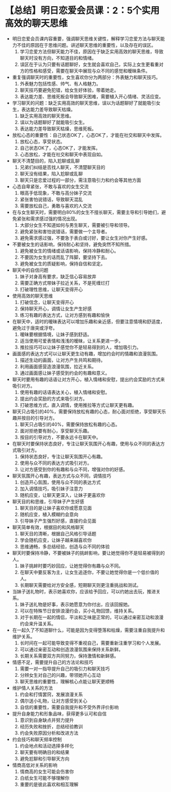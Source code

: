 # 【总结】明日恋爱会员课：2：5个实用高效的聊天思维

-   明日恋爱会员课内容重要，强调聊天思维关键性，解释学习恋爱方法与聊天能力不佳的原因在于思维问题。讲述聊天思维的重要性，以及存在的误区。
    1.  学习恋爱方法但聊天能力不佳，原因在于缺乏实用高效的聊天思维，导致聊天时没有方向，不知道目的和情绪。
    2.  误区在于认为只要有话题聊好，女生就会喜欢自己，实际上女生更看重对方的性格和感受，需要在聊天中展现与众不同的感觉和暧昧条件。
-   重复强调聊天时的重要性，女生喜欢你分为两部分：外表魅力和聊天技巧。
    1.  外表魅力包括性感、帅气、有人格魅力。
    2.  聊天技巧要避免犯错，给女生好体验，带着她走。
    3.  表达能力差、思维死板会导致聊天困难，需要植入开心情绪、灵活应变。
-   学习聊天的问题：缺乏实用高效的聊天思维，误以为话题聊好了就能吸引女生，表达能力差导致聊天枯燥。
    1.  缺乏实用高效的聊天思维。
    2.  误以为话题聊好了就能吸引女生。
    3.  表达能力差导致聊天枯燥，思维死板。
-   放松心态的重要性：自己状态OK了，心态OK了，才能在社交和聊天中发挥。
    1.  放松心态，享受状态。
    2.  自己状态OK了，心态OK了，才能发挥。
    3.  心态放松，才能在社交和聊天中表现自如。
-   聊天不清楚目的，陷入尬聊或乱聊
    1.  兄弟们纠结是否找人聊天，不清楚聊天目的
    2.  聊天没有结果，陷入尬聊或乱聊
    3.  聊天只是恋爱过程的一部分，需注意吸引力和约会等其他方面
-   心态自卑紧张，不敢与喜欢的女生交流
    1.  眼高手低现象，不敢与高分妹子交流
    2.  紧张害怕说错话，导致聊天混乱
    3.  需要放松自己，勇敢与喜欢的人交流
-   在与女生聊天时，需要明白80%的女生不擅长聊天，需要主导和引导她们，避免紧张和需求感过强的情况出现。
    1.  大部分女生不知道如何与男生聊天，需要被引导和领导。
    2.  避免紧张和害怕说错话，需要做一个主导者。
    3.  避免需求感过强，不要急于表白或讨好，要让女生对你产生好感。
-   不要被女生的话影响，保持耐心和坚持，避免突然不知所措。
    1.  避免被女生的情绪或话语影响，保持冷静和耐心。
    2.  不要因为女生的话而乱了阵脚，要坚持下去。
    3.  避免被女生的质疑影响，保持自信和坚定。
-   聊天中的自信问题
    1.  妹子对身高有要求，缺乏信心容易放弃
    2.  需要正确方式带妹子拉近关系，不是死缠烂打
    3.  打破理性思维，让聊天变得开心
-   使用高效的聊天思维
    1.  打破信念，让聊天变得开心
    2.  保持聊天开心，调情让女生产生好感
    3.  练习有趣的表达方式，让对方感到有趣和愉快
-   在聊天中，适时的暧昧表达可以增加乐趣和亲近感，但要注意情境和舒适度，避免过于唐突或浮夸。
    1.  暧昧要根据情境，让妹子感到舒适。
    2.  适当使用可爱表情和浅浅的暧昧，让关系更进一步。
    3.  推拉技巧可以让妹子感觉你不是轻易得到的人，增加吸引力。
-   画面感的表达方式可以让聊天更生动有趣，增加约会时的情趣和浪漫氛围。
    1.  描述生动的画面，让对方产生共鸣和期待。
    2.  利用画面感营造浪漫氛围，拉近关系。
    3.  通过画面感让妹子感受到约会的有趣和意义。
-   聊天时要用有趣的话语让对方开心，植入情绪和安慰，提出约会奖励的方式来吸引对方。
    1.  使用有趣的话语表达关心，植入情绪和安慰。
    2.  提出约会奖励的方式来吸引对方。
    3.  打破思维方式，直入调情，使用推拉等方式让聊天更有趣。
-   聊天只占吸引的40%，需要保持放松有趣的心态，耐心面对拒绝，享受聊天乐趣并按目的引导对方。
    1.  聊天只占吸引的40%，需要保持放松有趣的心态。
    2.  面对拒绝要有耐心，享受聊天乐趣。
    3.  按目的引导对方，不要永远卡在聊天中。
-   在聊天时要保持状态良好，专注让聊天氛围开心有趣，使用与众不同的表达方式吸引对方。
    1.  保持状态良好，专注让聊天氛围开心有趣。
    2.  使用与众不同的表达方式吸引对方。
    3.  让对方感受到你的有趣和与众不同，增强对你的好感。
-   聊天氛围开心有趣，表达方式与众不同，调情技巧
    1.  创造开心氛围，使用与众不同的表达方式
    2.  加入调情技巧，吸引妹子注意力
    3.  随机应变，让聊天更深入，让妹子更喜欢你
-   聊天目的和思维，引导妹子产生好感
    1.  聊天目的是让妹子喜欢你或愿意见面
    2.  随机应变，植入模糊约会意向
    3.  引导妹子产生强烈好感，直接约会见面
-   聊天简单有效，根据目的和风格聊天
    1.  聊天目的清晰，根据自己风格引导话题
    2.  学会随机应变，让妹子越来越喜欢你
    3.  思维通畅，多总结经验，创造与众不同的体验
-   聊天时要保持冷静，不要被妹子的挑衅影响，要让她觉得你不是轻易被得到的人。
    1.  妹子挑衅时要巧妙回应，让她觉得你有趣与众不同。
    2.  在聊天中要反客为主，让女生追逐你，不要让她觉得你是一个低价值的人。
    3.  长期聊天需要给对方安全感，短期聊天则更注重挑战和测试。
-   当妹子送礼物时，表示她喜欢你，应该给予回应，可以约她出去玩，推进关系。
    1.  妹子送礼物是好事，表示她愿意为你付出，应该回报她。
    2.  可以在特殊节日安排浪漫约会，买小礼物回馈，维持关系。
    3.  对于长期在一起的情侣，平淡和乏味是正常的，可以通过亲密互动和浪漫约会来升温关系。
-   在一起久了不知道聊什么，可能是因为变得堕落和枯燥，需要注重自我提升和维护关系。
    1.  长时间在一起可能导致变得不重视自己，需要重新注重学习和个人发展。
    2.  可以通过亲密互动和创造浪漫氛围来保持关系新鲜。
    3.  长期关系需要双方共同努力，保持激情和新鲜感。
-   情感不足，需要提升自己的方法论和技巧
    1.  需要一对一指导提升自己的吸引力和聊天技巧
    2.  分辨女生对自己的兴趣，带领她开心互动
    3.  聊天思维的重要性，理解核心点能让聊天更顺畅
-   维护情人关系的方法
    1.  约会和打情罢窍，发展浪漫关系
    2.  偶尔送小礼物，让对方感受到关心
    3.  自信的重要性，需要自我提升和不受外界评价影响
-   提升自身能力和形象品味，获得更多认可和自信
    1.  意识到自身缺点并努力提升
    2.  经历失败和挫折，总结经验教训
    3.  约会失败原因分析和改进方法
-   约会技巧和聊天频率控制
    1.  约会地点和活动选择多样化
    2.  聊天要有明确目的和结果
    3.  避免尬聊和引导聊天方向
-   情商高低对关系的影响
    1.  情商高的女生可能会伤害你
    2.  白纸女生可能不够理解你
    3.  重要的是彼此喜欢和相互理解